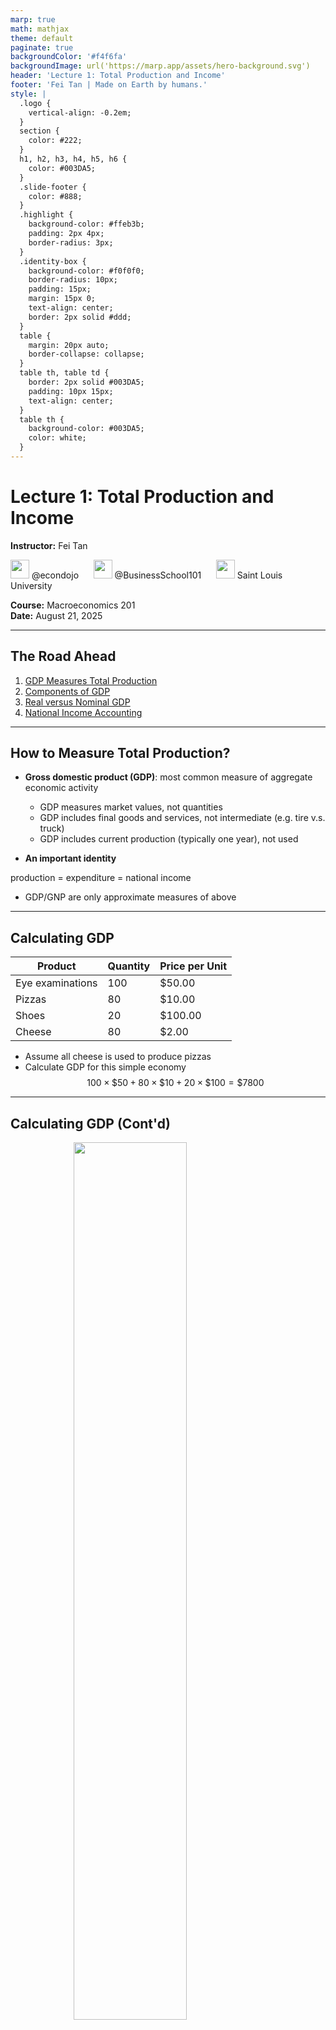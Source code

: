 ```yaml
---
marp: true
math: mathjax
theme: default
paginate: true
backgroundColor: '#f4f6fa'
backgroundImage: url('https://marp.app/assets/hero-background.svg')
header: 'Lecture 1: Total Production and Income'
footer: 'Fei Tan | Made on Earth by humans.'
style: |
  .logo {
    vertical-align: -0.2em;
  }
  section {
    color: #222;
  }
  h1, h2, h3, h4, h5, h6 {
    color: #003DA5;
  }
  .slide-footer {
    color: #888;
  }
  .highlight {
    background-color: #ffeb3b;
    padding: 2px 4px;
    border-radius: 3px;
  }
  .identity-box {
    background-color: #f0f0f0;
    border-radius: 10px;
    padding: 15px;
    margin: 15px 0;
    text-align: center;
    border: 2px solid #ddd;
  }
  table {
    margin: 20px auto;
    border-collapse: collapse;
  }
  table th, table td {
    border: 2px solid #003DA5;
    padding: 10px 15px;
    text-align: center;
  }
  table th {
    background-color: #003DA5;
    color: white;
  }
---
```


# Lecture 1: Total Production and Income

**Instructor:** Fei Tan

<img src="images/github.png" width="30" height="30" class="logo"> @econdojo &nbsp;&nbsp;&nbsp;&nbsp; <img src="images/youtube.png" width="30" height="30" class="logo"> @BusinessSchool101 &nbsp;&nbsp;&nbsp;&nbsp; <img src="images/slu.png" width="30" height="30" class="logo"> Saint Louis University

**Course:** Macroeconomics 201  
**Date:** August 21, 2025

---

## The Road Ahead

1. [GDP Measures Total Production](#gdp-measures-total-production)
2. [Components of GDP](#components-of-gdp)
3. [Real versus Nominal GDP](#real-versus-nominal-gdp)
4. [National Income Accounting](#national-income-accounting)

---

## How to Measure Total Production?

- **Gross domestic product (GDP)**: most common measure of aggregate economic activity
  - GDP measures market values, not quantities
  - GDP includes final goods and services, not intermediate (e.g. tire v.s. truck)
  - GDP includes current production (typically one year), not used

- **An important identity**

<div class="identity-box">

production = expenditure = national income

</div>

- GDP/GNP are only approximate measures of above

---

## Calculating GDP

| Product | Quantity | Price per Unit |
|---------|----------|---------------|
| Eye examinations | 100 | $50.00 |
| Pizzas | 80 | $10.00 |
| Shoes | 20 | $100.00 |
| Cheese | 80 | $2.00 |

- Assume all cheese is used to produce pizzas
- Calculate GDP for this simple economy
$$100\times\$50+80\times\$10+20\times\$100=\$7800$$

---

## Calculating GDP (Cont'd)

<img src="images/lec1/Fig1.png" width="60%" style="display: block; margin: 0 auto;">

- Value added: market value firm adds to product
- Final selling price = sum of values added at each stage

---

## Shortcomings of GDP

- As measure of total production, GDP ignores
  - household production, e.g. childcare
  - underground economy, e.g. drugs

- As measure of well-being, GDP ignores
  - value of leisure
  - negative effects of production, e.g. pollution
  - social problems, e.g. crime
  - income distribution

---

## Components of GDP

- Bureau of Economic Analysis (BEA) divides GDP into four categories of expenditures
  - consumption (C): expenditure by consumers
  - actual investment (I): expenditure by firms, including unplanned changes in inventories
  - government purchases (G): expenditure by gov't, not including transfer payments
  - net exports (NX): net expenditure by foreigners, exports (EX) $-$ imports (IM)

- **National income identity**

<div class="identity-box">

$$\underbrace{Y}_{\text{GDP}}=\underbrace{C+I+G}_{\text{domestic expenditure}}+\underbrace{EX-IM}_{\text{net foreign expenditure}}$$

</div>

---

## Components of GDP (Cont'd)

![Fig2](images/lec1/Fig2.png)

- Components of GDP in 2016 (source: BEA)
- Consumption is largest component of U.S. GDP

---

## Real versus Nominal GDP

- BEA calculates two values of GDP
  - nominal GDP: value of final goods and services evaluated at **current-year** prices
  - real GDP: value of final goods and services evaluated at **base-year** prices, e.g. chained (2009) dollars
- Real GDP separates price changes from quantity changes
- How to measure average price level

<div class="identity-box">

$$\text{GDP deflator}=\frac{\text{nominal GDP}}{\text{real GDP}}\times 100$$

</div>

- Why achieving price stability is important

---

## Calculating Real GDP

| Product | 2009 Quantity | 2009 Price | 2020 Quantity | 2020 Price |
|---------|---------------|------------|---------------|------------|
| Eye examinations | 80 | $40 | 100 | $50 |
| Pizzas | 90 | $11 | 80 | $10 |
| Shoes | 15 | $90 | 20 | $100 |

- Assume base year is 2009
- Calculate real & nominal GDP for year 2020
$$\text{real:}\quad 100\times\$40+80\times\$11+20\times\$90=\$6680$$
$$\text{nominal:}\quad 100\times\$50+80\times\$10+20\times\$100=\$7800$$
- GDP deflator for 2020: $7800/6680\times 100\approx 116.77$

---

## Real versus Nominal GDP (Cont'd)

<img src="images/lec1/Fig3.png" width="60%" style="display: block; margin: 0 auto;">

- Real and nominal GDP, 1995-2016 (source: BEA)
- Base year: real GDP = nominal GDP, GDP deflator = 100

---

## National Income Accounting

- Methods to track total production/income, summarized in National Income and Product Accounts (NIPA)
  - Gross National Product (GNP): production by a nation's citizens, including overseas
  - National Income: GDP minus depreciation
  - Personal Income: income received by households, including gov. transfer, excluding firms' retained earnings
  - Disposable Personal Income: personal income minus personal tax payments

---

## National Income Accounting (Cont'd)

<img src="images/lec1/Fig4.png" width="80%" style="display: block; margin: 0 auto;">

- Measures of total production/income, 2016 (source: BEA)

---

## Readings & Exercises

- Readings
  - HO: chapter 8
  - BJ: lecture 1 (sec. 1, 6), 2 (sec. 1) (supplementary)
- Exercises
  - HO: problem 1.4, 1.11, 3.4, D8.1
